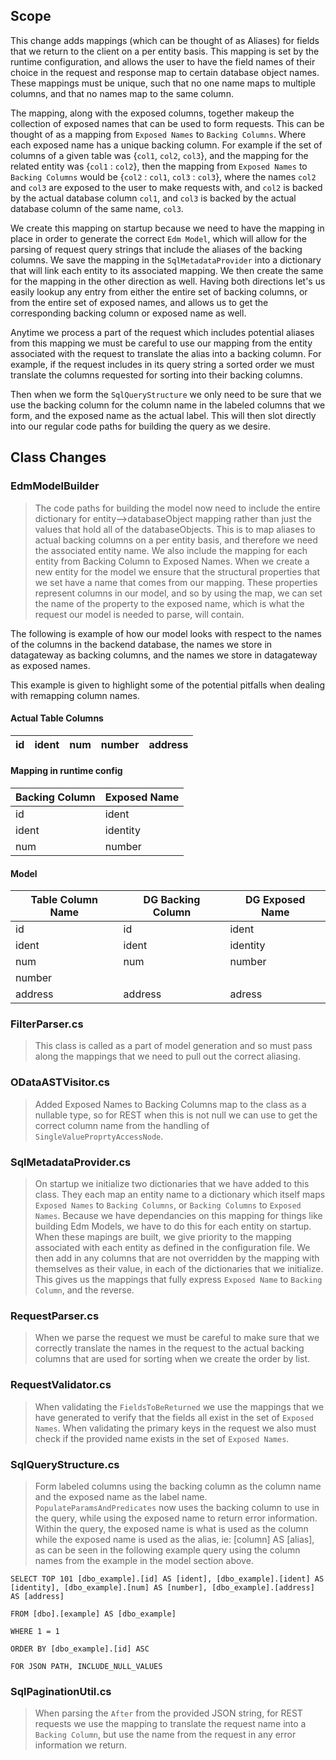 ## Scope

This change adds mappings (which can be thought of as Aliases) for fields that we return to the client on a per entity basis. This mapping is set by the runtime configuration, and allows the user to have the field names of their choice in the request and response map to certain database object names. These mappings must be unique, such that no one name maps to multiple columns, and that no names map to the same column.

The mapping, along with the exposed columns, together makeup the collection of exposed names that can be used to form requests. This can be thought of as a mapping from `Exposed Names` to `Backing Columns`. Where each exposed name has a unique backing column. For example if the set of columns of a given table was {`col1`, `col2`, `col3`}, and the mapping for the related entity was {`col1` : `col2`}, then the mapping from `Exposed Names` to `Backing Columns` would be {`col2` : `col1`, `col3` : `col3`}, where the names `col2` and `col3` are exposed to the user to make requests with, and `col2` is backed by the actual database column `col1`, and `col3` is backed by the actual database column of the same name, `col3`.

We create this mapping on startup because we need to have the mapping in place in order to generate the correct `Edm Model`, which will allow for the parsing of request query strings that include the aliases of the backing columns. We save the mapping in the `SqlMetadataProvider` into a dictionary that will link each entity to its associated mapping. We then create the same for the mapping in the other direction as well. Having both directions let's us easily lookup any entry from either the entire set of backing columns, or from the entire set of exposed names, and allows us to get the corresponding backing column or exposed name as well.

Anytime we process a part of the request which includes potential aliases from this mapping we must be careful to use our mapping from the entity associated with the request to translate the alias into a backing column. For example, if the request includes in its query string a sorted order we must translate the columns requested for sorting into their backing columns.

Then when we form the `SqlQueryStructure` we only need to be sure that we use the backing column for the column name in the labeled columns that we form, and the exposed name as the actual label. This will then slot directly into our regular code paths for building the query as we desire.

## Class Changes

### EdmModelBuilder
>The code paths for building the model now need to include the entire dictionary for entity-->databaseObject mapping rather than just the values that hold all of the databaseObjects. This is to map aliases to actual backing columns on a per entity basis, and therefore we need the associated entity name. We also include the mapping for each entity from Backing Column to Exposed Names. When we create a new entity for the model we ensure that the structural properties that we set have a name that comes from our mapping. These properties represent columns in our model, and so by using the map, we can set the name of the property to the exposed name, which is what the request our model is needed to parse, will contain.

The following is example of how our model looks with respect to the names of the columns in the backend database, the names we store in datagateway as backing columns, and the names we store in datagateway as exposed names.

This example is given to highlight some of the potential pitfalls when dealing with remapping column names.

#### Actual Table Columns
| id | ident | num | number | address
| -- | ----- | --- | ------ | -------
#### Mapping in runtime config
| Backing Column | Exposed Name |
| -------------- | ------------ |
| id             | ident        |
| ident          | identity     |
| num            | number       |

#### Model
| Table Column Name | DG Backing Column | DG Exposed Name |
| ----------------- | ----------------- | --------------- |
| id                | id                | ident           |
| ident             | ident             | identity        |
| num               | num               | number          |
| number            |                   |                 |
| address           | address           | adress          |

### FilterParser.cs
>This class is called as a part of model generation and so must pass along the mappings that we need to pull out the correct aliasing.

### ODataASTVisitor.cs
>Added Exposed Names to Backing Columns map to the class as a nullable type, so for REST when this is not null we can use to get the correct column name from the handling of `SingleValueProprtyAccessNode`.

### SqlMetadataProvider.cs
>On startup we initialize two dictionaries that we have added to this class. They each map an entity name to a dictionary which itself maps `Exposed Names` to `Backing Columns`, or `Backing Columns` to `Exposed Names`. Because we have dependancies on this mapping for things like building Edm Models, we have to do this for each entity on startup. When these mapings are built, we give priority to the mapping associated with each entity as defined in the configuration file. We then add in any columns that are not overridden by the mapping with themselves as their value, in each of the dictionaries that we initialize. This gives us the mappings that fully express `Exposed Name` to `Backing Column`, and the reverse. 

### RequestParser.cs
>When we parse the request we must be careful to make sure that we correctly translate the names in the request to the actual backing columns that are used for sorting when we create the order by list.

### RequestValidator.cs
>When validating the `FieldsToBeReturned` we use the mappings that we have generated to verify that the fields all exist in the set of `Exposed Names`. When validating the primary keys in the request we also must check if the provided name exists in the set of `Exposed Names`.

### SqlQueryStructure.cs
>Form labeled columns using the backing column as the column name and the exposed name as the label name. `PopulateParamsAndPredicates` now uses the backing column to use in the query, while using the exposed name to return error information. Within the query, the exposed name is what is used as the column while the exposed name is used as the alias, ie: [column] AS [alias], as can be seen in the following example query using the column names from the example in the model section above.

`SELECT TOP 101 [dbo_example].[id] AS [ident], [dbo_example].[ident] AS [identity], [dbo_example].[num] AS [number], [dbo_example].[address] AS [address] `

`FROM [dbo].[example] AS [dbo_example]`

`WHERE 1 = 1`

`ORDER BY [dbo_example].[id] ASC`

`FOR JSON PATH, INCLUDE_NULL_VALUES`

### SqlPaginationUtil.cs
>When parsing the `After` from the provided JSON string, for REST requests we use the mapping to translate the request name into a `Backing Column`, but use the name from the request in any error information we return.
